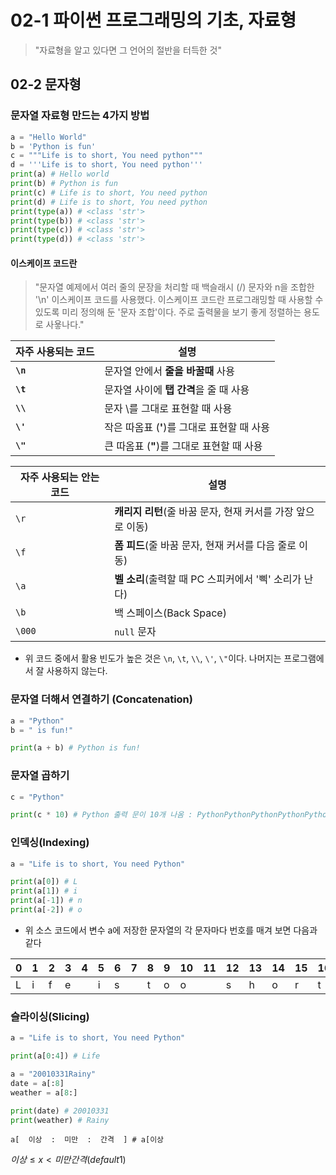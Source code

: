 # 02-1 파이썬 프로그래밍의 기초, 자료형

> "자료형을 알고 있다면 그 언어의 절반을 터득한 것"

## 02-2 문자형
### 문자열 자료형 만드는 4가지 방법

```python
a = "Hello World"
b = 'Python is fun'
c = """Life is to short, You need python"""
d = '''Life is to short, You need python'''
print(a) # Hello world
print(b) # Python is fun
print(c) # Life is to short, You need python
print(d) # Life is to short, You need python
print(type(a)) # <class 'str'>
print(type(b)) # <class 'str'>
print(type(c)) # <class 'str'>
print(type(d)) # <class 'str'>
```

#### 이스케이프 코드란
> "문자열 예제에서 여러 줄의 문장을 처리할 때 백슬래시 (/) 문자와 n을 조합한 '\n' 이스케이프 코드를 사용했다. 이스케이프 코드란 프로그래밍할 때 사용할 수 있도록 미리 정의해 둔 '문자 조합'이다. 주로 출력물을 보기 좋게 정렬하는 용도로 사욯나다."

| 자주 사용되는 코드    | 설명                                     |
|---------------|----------------------------------------|
| **`\n`**      | 문자열 안에서 **줄을 바꿀때** 사용                  |
| **`\t`**      | 문자열 사이에 **탭 간격**을 줄 때 사용               |
| **`\\`**      | 문자 \를 그대로 표현할 때 사용                     |
| **`\'`**      | 작은 따옴표 (**'**)를 그대로 표현할 때 사용           |
| **`\"`**      | 큰 따옴표 (**"**)를 그대로 표현할 때 사용            |

| 자주 사용되는 안는 코드 | 설명                                    |
|---------------|---------------------------------------|
| `\r`          | **캐리지 리턴**(줄 바꿈 문자, 현재 커서를 가장 앞으로 이동) |
| `\f`          | **폼 피드**(줄 바꿈 문자, 현재 커서를 다음 줄로 이동)    |
| `\a`          | **벨 소리**(출력할 때 PC 스피커에서 '삑' 소리가 난다)   |
| `\b`          | 백 스페이스(Back Space)                    |
| `\000`        | `null` 문자                             |

- 위 코드 중에서 활용 빈도가 높은 것은 `\n`, `\t`, `\\`, `\'`, `\"`이다. 나머지는 프로그램에서 잘 사용하지 않는다.

### 문자열 더해서 연결하기 (Concatenation)
```python
a = "Python"
b = " is fun!"

print(a + b) # Python is fun!
```
### 문자열 곱하기

```python
c = "Python"

print(c * 10) # Python 출력 문이 10개 나옴 : PythonPythonPythonPythonPythonPythonPythonPythonPythonPython
```

### 인덱싱(Indexing)
```python
a = "Life is to short, You need Python"

print(a[0]) # L
print(a[1]) # i
print(a[-1]) # n
print(a[-2]) # o
```

- 위 소스 코드에서 변수 a에 저장한 문자열의 각 문자마다 번호를 매겨 보면 다음과 같다

| 0 | 1 | 2 | 3 | 4 | 5 | 6 | 7 | 8 | 9 | 10 | 11 | 12 | 13 | 14 | 15 | 16 | 17 | 18 | 19 | 20 | 21 | 22 | 23 | 24 | 25 | 26 | 27 | 28 | 29 | 30 | 31 | 32 | 33 |
|---|---|---|---|---|---|---|---|---|---|----|----|----|----|----|----|----|----|----|----|----|----|----|----|----|----|----|----|----|----|----|----|----|----|
| L | i | f | e |   | i | s |   | t | o | o  |    | s  | h  | o  | r  | t  | ,  |    | Y  | o  | u  |    | n  | e  | e  | d  |    | P  | y  | t  | h  | o  | n  |

### 슬라이싱(Slicing)
```python
a = "Life is to short, You need Python"

print(a[0:4]) # Life
```

```python
a = "20010331Rainy"
date = a[:8]
weather = a[8:]

print(date) # 20010331
print(weather) # Rainy
```

```shell
a[  이상  :  미만  :  간격  ] # a[이상
```

$이상 \leq x < 미만 간격(default 1)$

